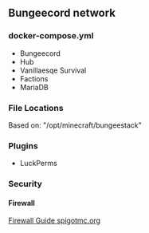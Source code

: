 ## Bungeecord network
### docker-compose.yml
* Bungeecord
* Hub
* Vanillaesqe Survival
* Factions
* MariaDB

### File Locations
Based on: "/opt/minecraft/bungeestack"

### Plugins
* LuckPerms

### Security
#### Firewall
[Firewall Guide spigotmc.org](https://www.spigotmc.org/wiki/firewall-guide/)
